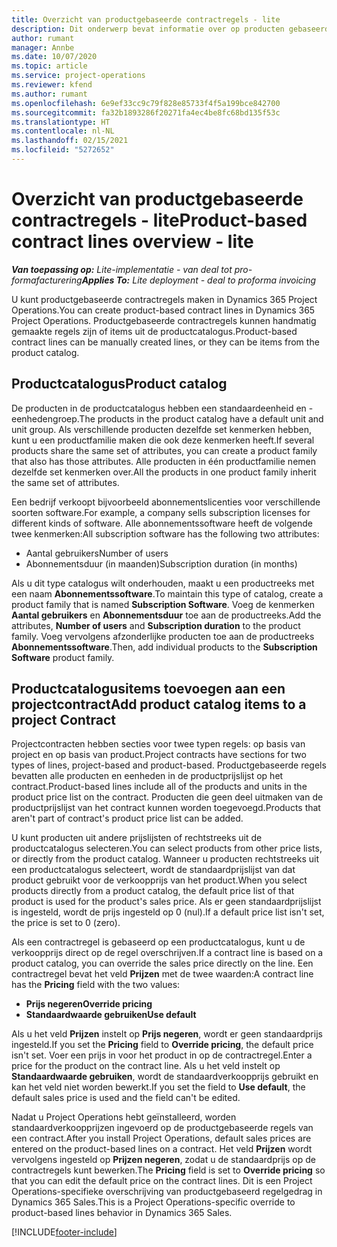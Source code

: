 ```yaml
---
title: Overzicht van productgebaseerde contractregels - lite
description: Dit onderwerp bevat informatie over op producten gebaseerde contractregels.
author: rumant
manager: Annbe
ms.date: 10/07/2020
ms.topic: article
ms.service: project-operations
ms.reviewer: kfend
ms.author: rumant
ms.openlocfilehash: 6e9ef33cc9c79f828e85733f4f5a199bce842700
ms.sourcegitcommit: fa32b1893286f20271fa4ec4be8fc68bd135f53c
ms.translationtype: HT
ms.contentlocale: nl-NL
ms.lasthandoff: 02/15/2021
ms.locfileid: "5272652"
---
```

# <a name="product-based-contract-lines-overview---lite"></a><span data-ttu-id="68650-103">Overzicht van productgebaseerde contractregels - lite</span><span class="sxs-lookup"><span data-stu-id="68650-103">Product-based contract lines overview - lite</span></span>

<span data-ttu-id="68650-104">_**Van toepassing op:** Lite-implementatie - van deal tot pro-formafacturering_</span><span class="sxs-lookup"><span data-stu-id="68650-104">_**Applies To:** Lite deployment - deal to proforma invoicing_</span></span>

<span data-ttu-id="68650-105">U kunt productgebaseerde contractregels maken in Dynamics 365 Project Operations.</span><span class="sxs-lookup"><span data-stu-id="68650-105">You can create product-based contract lines in Dynamics 365 Project Operations.</span></span> <span data-ttu-id="68650-106">Productgebaseerde contractregels kunnen handmatig gemaakte regels zijn of items uit de productcatalogus.</span><span class="sxs-lookup"><span data-stu-id="68650-106">Product-based contract lines can be manually created lines, or they can be items from the product catalog.</span></span>

## <a name="product-catalog"></a><span data-ttu-id="68650-107">Productcatalogus</span><span class="sxs-lookup"><span data-stu-id="68650-107">Product catalog</span></span>

<span data-ttu-id="68650-108">De producten in de productcatalogus hebben een standaardeenheid en -eenhedengroep.</span><span class="sxs-lookup"><span data-stu-id="68650-108">The products in the product catalog have a default unit and unit group.</span></span> <span data-ttu-id="68650-109">Als verschillende producten dezelfde set kenmerken hebben, kunt u een productfamilie maken die ook deze kenmerken heeft.</span><span class="sxs-lookup"><span data-stu-id="68650-109">If several products share the same set of attributes, you can create a product family that also has those attributes.</span></span> <span data-ttu-id="68650-110">Alle producten in één productfamilie nemen dezelfde set kenmerken over.</span><span class="sxs-lookup"><span data-stu-id="68650-110">All the products in one product family inherit the same set of attributes.</span></span>

<span data-ttu-id="68650-111">Een bedrijf verkoopt bijvoorbeeld abonnementslicenties voor verschillende soorten software.</span><span class="sxs-lookup"><span data-stu-id="68650-111">For example, a company sells subscription licenses for different kinds of software.</span></span> <span data-ttu-id="68650-112">Alle abonnementssoftware heeft de volgende twee kenmerken:</span><span class="sxs-lookup"><span data-stu-id="68650-112">All subscription software has the following two attributes:</span></span>

- <span data-ttu-id="68650-113">Aantal gebruikers</span><span class="sxs-lookup"><span data-stu-id="68650-113">Number of users</span></span>
- <span data-ttu-id="68650-114">Abonnementsduur (in maanden)</span><span class="sxs-lookup"><span data-stu-id="68650-114">Subscription duration (in months)</span></span>

<span data-ttu-id="68650-115">Als u dit type catalogus wilt onderhouden, maakt u een productreeks met een naam **Abonnementssoftware**.</span><span class="sxs-lookup"><span data-stu-id="68650-115">To maintain this type of catalog, create a product family that is named **Subscription Software**.</span></span> <span data-ttu-id="68650-116">Voeg de kenmerken **Aantal gebruikers** en **Abonnementsduur** toe aan de productreeks.</span><span class="sxs-lookup"><span data-stu-id="68650-116">Add the attributes, **Number of users** and **Subscription duration** to the product family.</span></span> <span data-ttu-id="68650-117">Voeg vervolgens afzonderlijke producten toe aan de productreeks **Abonnementssoftware**.</span><span class="sxs-lookup"><span data-stu-id="68650-117">Then, add individual products to the **Subscription Software** product family.</span></span>

## <a name="add-product-catalog-items-to-a-project-contract"></a><span data-ttu-id="68650-118">Productcatalogusitems toevoegen aan een projectcontract</span><span class="sxs-lookup"><span data-stu-id="68650-118">Add product catalog items to a project Contract</span></span>

<span data-ttu-id="68650-119">Projectcontracten hebben secties voor twee typen regels: op basis van project en op basis van product.</span><span class="sxs-lookup"><span data-stu-id="68650-119">Project contracts have sections for two types of lines, project-based and product-based.</span></span> <span data-ttu-id="68650-120">Productgebaseerde regels bevatten alle producten en eenheden in de productprijslijst op het contract.</span><span class="sxs-lookup"><span data-stu-id="68650-120">Product-based lines include all of the products and units in the product price list on the contract.</span></span> <span data-ttu-id="68650-121">Producten die geen deel uitmaken van de productprijslijst van het contract kunnen worden toegevoegd.</span><span class="sxs-lookup"><span data-stu-id="68650-121">Products that aren't part of contract's product price list can be added.</span></span>

<span data-ttu-id="68650-122">U kunt producten uit andere prijslijsten of rechtstreeks uit de productcatalogus selecteren.</span><span class="sxs-lookup"><span data-stu-id="68650-122">You can select products from other price lists, or directly from the product catalog.</span></span> <span data-ttu-id="68650-123">Wanneer u producten rechtstreeks uit een productcatalogus selecteert, wordt de standaardprijslijst van dat product gebruikt voor de verkoopprijs van het product.</span><span class="sxs-lookup"><span data-stu-id="68650-123">When you select products directly from a product catalog, the default price list of that product is used for the product's sales price.</span></span> <span data-ttu-id="68650-124">Als er geen standaardprijslijst is ingesteld, wordt de prijs ingesteld op 0 (nul).</span><span class="sxs-lookup"><span data-stu-id="68650-124">If a default price list isn't set, the price is set to 0 (zero).</span></span>

<span data-ttu-id="68650-125">Als een contractregel is gebaseerd op een productcatalogus, kunt u de verkoopprijs direct op de regel overschrijven.</span><span class="sxs-lookup"><span data-stu-id="68650-125">If a contract line is based on a product catalog, you can override the sales price directly on the line.</span></span> <span data-ttu-id="68650-126">Een contractregel bevat het veld **Prijzen** met de twee waarden:</span><span class="sxs-lookup"><span data-stu-id="68650-126">A contract line has the **Pricing** field with the two values:</span></span>

- <span data-ttu-id="68650-127">**Prijs negeren**</span><span class="sxs-lookup"><span data-stu-id="68650-127">**Override pricing**</span></span>
- <span data-ttu-id="68650-128">**Standaardwaarde gebruiken**</span><span class="sxs-lookup"><span data-stu-id="68650-128">**Use default**</span></span>

<span data-ttu-id="68650-129">Als u het veld **Prijzen** instelt op **Prijs negeren**, wordt er geen standaardprijs ingesteld.</span><span class="sxs-lookup"><span data-stu-id="68650-129">If you set the **Pricing** field to **Override pricing**, the default price isn't set.</span></span> <span data-ttu-id="68650-130">Voer een prijs in voor het product in op de contractregel.</span><span class="sxs-lookup"><span data-stu-id="68650-130">Enter a price for the product on the contract line.</span></span> <span data-ttu-id="68650-131">Als u het veld instelt op **Standaardwaarde gebruiken**, wordt de standaardverkoopprijs gebruikt en kan het veld niet worden bewerkt.</span><span class="sxs-lookup"><span data-stu-id="68650-131">If you set the field to **Use default**, the default sales price is used and the field can't be edited.</span></span>

<span data-ttu-id="68650-132">Nadat u Project Operations hebt geïnstalleerd, worden standaardverkoopprijzen ingevoerd op de productgebaseerde regels van een contract.</span><span class="sxs-lookup"><span data-stu-id="68650-132">After you install Project Operations, default sales prices are entered on the product-based lines on a contract.</span></span> <span data-ttu-id="68650-133">Het veld **Prijzen** wordt vervolgens ingesteld op **Prijzen negeren**, zodat u de standaardprijs op de contractregels kunt bewerken.</span><span class="sxs-lookup"><span data-stu-id="68650-133">The **Pricing** field is set to **Override pricing** so that you can edit the default price on the contract lines.</span></span> <span data-ttu-id="68650-134">Dit is een Project Operations-specifieke overschrijving van productgebaseerd regelgedrag in Dynamics 365 Sales.</span><span class="sxs-lookup"><span data-stu-id="68650-134">This is a Project Operations-specific override to product-based lines behavior in Dynamics 365 Sales.</span></span>


[!INCLUDE[footer-include](../../includes/footer-banner.md)]